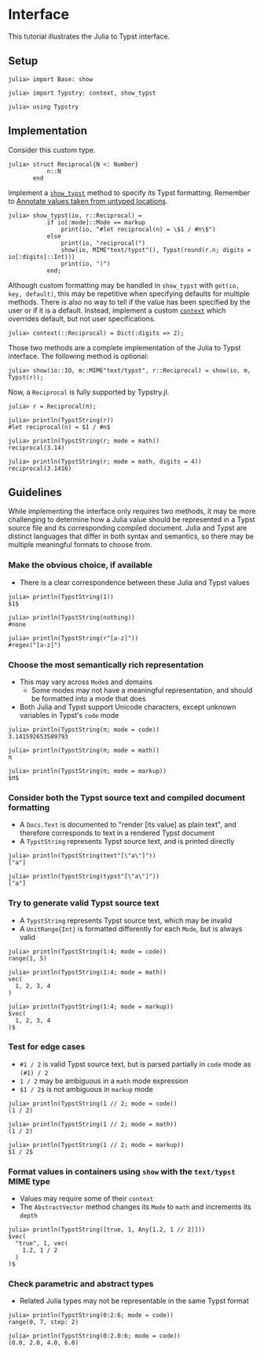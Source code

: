 
# Interface

This tutorial illustrates the Julia to Typst interface.

## Setup

```jldoctest 1
julia> import Base: show

julia> import Typstry: context, show_typst

julia> using Typstry
```

## Implementation

Consider this custom type.

```jldoctest 1
julia> struct Reciprocal{N <: Number}
           n::N
       end
```

Implement a [`show_typst`](@ref) method to specify its Typst formatting. Remember to
[Annotate values taken from untyped locations](https://docs.julialang.org/en/v1/manual/performance-tips/#Annotate-values-taken-from-untyped-locations).

```jldoctest 1
julia> show_typst(io, r::Reciprocal) =
           if io[:mode]::Mode == markup
               print(io, "#let reciprocal(n) = \$1 / #n\$")
           else
               print(io, "reciprocal(")
               show(io, MIME"text/typst"(), Typst(round(r.n; digits = io[:digits]::Int)))
               print(io, ")")
           end;
```

Although custom formatting may be handled in `show_typst` with `get(io, key, default)`,
this may be repetitive when specifying defaults for multiple methods.
There is also no way to tell if the value has been
specified by the user or if it is a default.
Instead, implement a custom [`context`](@ref) which overrides default,
but not user specifications.

```jldoctest 1
julia> context(::Reciprocal) = Dict(:digits => 2);
```

Those two methods are a complete implementation of the Julia to Typst interface.
The following method is optional:

```jldoctest 1
julia> show(io::IO, m::MIME"text/typst", r::Reciprocal) = show(io, m, Typst(r));
```

Now, a `Reciprocal` is fully supported by Typstry.jl.

```jldoctest 1
julia> r = Reciprocal(π);

julia> println(TypstString(r))
#let reciprocal(n) = $1 / #n$

julia> println(TypstString(r; mode = math))
reciprocal(3.14)

julia> println(TypstString(r; mode = math, digits = 4))
reciprocal(3.1416)
```

## Guidelines

While implementing the interface only requires two methods,
it may be more challenging to determine how a Julia value should be
represented in a Typst source file and its corresponding compiled document.
Julia and Typst are distinct languages that differ in both syntax and semantics,
so there may be multiple meaningful formats to choose from.

### Make the obvious choice, if available

- There is a clear correspondence between these Julia and Typst values

```jldoctest 1
julia> println(TypstString(1))
$1$

julia> println(TypstString(nothing))
#none

julia> println(TypstString(r"[a-z]"))
#regex("[a-z]")
```

### Choose the most semantically rich representation

- This may vary across `Mode`s and domains
    - Some modes may not have a meaningful representation, and should be formatted into a mode that does
- Both Julia and Typst support Unicode characters, except unknown variables in Typst's `code` mode

```jldoctest 1
julia> println(TypstString(π; mode = code))
3.141592653589793

julia> println(TypstString(π; mode = math))
π

julia> println(TypstString(π; mode = markup))
$π$
```

### Consider both the Typst source text and compiled document formatting

- A `Docs.Text` is documented to "render [its value] as plain text", and therefore corresponds to text in a rendered Typst document
- A `TypstString` represents Typst source text, and is printed directly

```jldoctest 1
julia> println(TypstString(text"[\"a\"]"))
["a"]

julia> println(TypstString(typst"[\"a\"]"))
["a"]
```

### Try to generate valid Typst source text

- A `TypstString` represents Typst source text, which may be invalid
- A `UnitRange{Int}` is formatted differently for each `Mode`, but is always valid

```jldoctest 1
julia> println(TypstString(1:4; mode = code))
range(1, 5)

julia> println(TypstString(1:4; mode = math))
vec(
  1, 2, 3, 4
)

julia> println(TypstString(1:4; mode = markup))
$vec(
  1, 2, 3, 4
)$
```

### Test for edge cases

- `#1 / 2` is valid Typst source text, but is parsed partially in `code` mode as `(#1) / 2`
- `1 / 2` may be ambiguous in a `math` mode expression
- `$1 / 2$` is not ambiguous in `markup` mode

```jldoctest 1
julia> println(TypstString(1 // 2; mode = code))
(1 / 2)

julia> println(TypstString(1 // 2; mode = math))
(1 / 2)

julia> println(TypstString(1 // 2; mode = markup))
$1 / 2$
```

### Format values in containers using `show` with the `text/typst` MIME type

- Values may require some of their `context`
- The `AbstractVector` method changes its `Mode` to `math` and increments its `depth`

```jldoctest 1
julia> println(TypstString([true, 1, Any[1.2, 1 // 2]]))
$vec(
  "true", 1, vec(
    1.2, 1 / 2
  )
)$
```

### Check parametric and abstract types

- Related Julia types may not be representable in the same Typst format

```jldoctest 1
julia> println(TypstString(0:2:6; mode = code))
range(0, 7, step: 2)

julia> println(TypstString(0:2.0:6; mode = code))
(0.0, 2.0, 4.0, 6.0)
```
